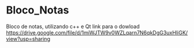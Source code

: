 # Bloco_Notas
Bloco de notas, utilizando c++ e Qt
link para o dowload 
https://drive.google.com/file/d/1miWJTW9v0WZLqarn7N6qkDgG3uxHliGK/view?usp=sharing

